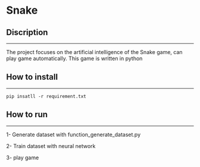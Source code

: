 # Snake

## Discription
-----
The project focuses on the artificial intelligence of the Snake game, can play game automatically.
This game is written in python

## How to install
-----
```
pip insatll -r requirement.txt
```

## How to run
-----
1- Generate dataset with function_generate_dataset.py

2- Train dataset with neural network

3- play game 
